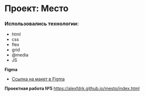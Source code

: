 # Проект: Место

### Использовались технологии:

* html
* css
* flex
* grid
* @media
* JS

**Figma**

* [Ссылка на макет в Figma](https://www.figma.com/file/2cn9N9jSkmxD84oJik7xL7/JavaScript.-Sprint-4?node-id=0%3A1)

**Проектная работа №5**
https://alexfdrk.github.io/mesto/index.html